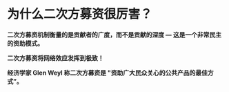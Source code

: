 # 为什么二次方募资很厉害？

**二次方募资机制衡量的是贡献者的广度，而不是贡献的深度 — 这是一个非常民主的资助模式。**

**二次方募资将网络效应发挥到极致！**

**经济学家 Glen Weyl 称二次方募资是 "资助广大民众关心的公共产品的最佳方式”。**
